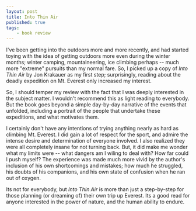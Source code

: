 ```yaml
---
layout: post
title: Into Thin Air
published: true
tags:
    - book review
---
```


I've been getting into the outdoors more and more recently, and had started toying with the
idea of getting outdoors more even during the winter months; winter camping, mountaineering,
ice climbing perhaps -- much more "extreme" pursuits than my normal fare.  So, I picked up
a copy of _Into Thin Air_ by Jon Krakauer as my first step; surprisingly, reading about the deadly expedition
on Mt. Everest only increased my interest.

So, I should temper my review with the fact that I was deeply interested in the subject matter.  I wouldn't
recommend this as light reading to everybody.  But the book goes beyond a simple
day-by-day narrative of the events that unfolded, including a portrait of the people that undertake
these expeditions, and what motivates them.  

I certainly don't have any intentions of trying anything nearly as hard as climbing Mt. Everest.  I did gain a lot
of respect for the sport, and admire the intense desire and determination of everyone involved.
I also realized they were all completely insane for not turning back.  But, it did
make me wonder what my limits were -- what dangers am I wiling to deal with?  How far could I push myself?  The experience
was made much more vivid by the author's inclusion of his own shortcomings and mistakes; how much he struggled, his doubts
of his companions, and his own state of confusion when he ran out of oxygen.

Its not for everybody, but _Into Thin Air_ is more than just a step-by-step for those planning (or dreaming of) their
own trip up Everest.  Its a good read for anyone interested in the power of nature, and the human ability to endure.

